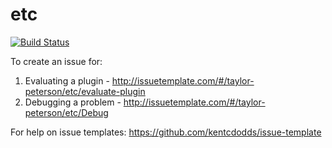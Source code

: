 # etc

[![Build Status](https://travis-ci.org/taylor-peterson/etc.svg?branch=master)](https://travis-ci.org/taylor-peterson/etc)

To create an issue for:

1. Evaluating a plugin - http://issuetemplate.com/#/taylor-peterson/etc/evaluate-plugin
2. Debugging a problem - http://issuetemplate.com/#/taylor-peterson/etc/Debug

For help on issue templates: https://github.com/kentcdodds/issue-template

